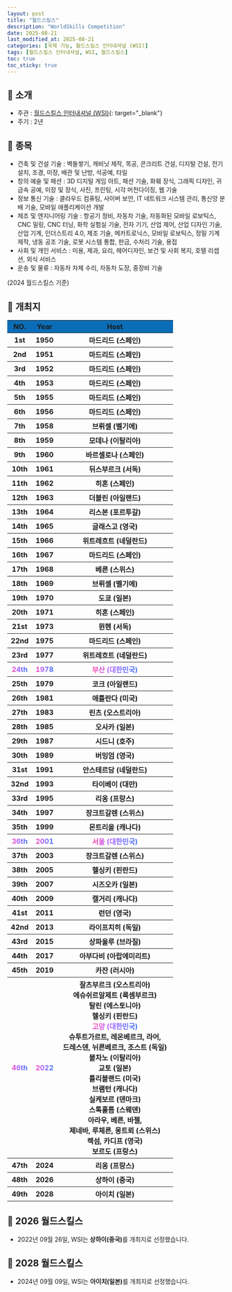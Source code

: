 ```yaml
---
layout: post
title: "월드스킬스"
description: "WorldSkills Competition"
date: 2025-08-21
last_modified_at: 2025-08-21
categories: [국제 기능, 월드스킬스 인터내셔널 (WSI)]
tags: [월드스킬스 인터내셔널, WSI, 월드스킬스]
toc: true
toc_sticky: true
---
```

## 📜 소개
* 주관 : [월드스킬스 인터내셔널 (WSI)](https://worldskills.org/){: target="_blank"}
* 주기 : 2년

## 📜 종목
* 건축 및 건설 기술 : 벽돌쌓기, 캐비닛 제작, 목공, 콘크리트 건설, 디지털 건설, 전기 설치, 조경, 미장, 배관 및 난방, 석공예, 타일
* 창의 예술 및 패션 : 3D 디지털 게임 아트, 패션 기술, 화훼 장식, 그래픽 디자인, 귀금속 공예, 미장 및 장식, 사진, 프린팅, 시각 머천다이징, 웹 기술
* 정보 통신 기술 : 클라우드 컴퓨팅, 사이버 보안, IT 네트워크 시스템 관리, 통신망 분배 기술, 모바일 애플리케이션 개발
* 제조 및 엔지니어링 기술 : 항공기 정비, 자동차 기술, 자동화된 모바일 로보틱스, CNC 밀링, CNC 터닝, 화학 실험실 기술, 전자 기기, 산업 제어, 산업 디자인 기술, 산업 기계, 인더스트리 4.0, 제조 기술, 메카트로닉스, 모바일 로보틱스, 정밀 기계 제작, 냉동 공조 기술, 로봇 시스템 통합, 판금, 수처리 기술, 용접
* 사회 및 개인 서비스 : 미용, 제과, 요리, 헤어디자인, 보건 및 사회 복지, 호텔 리셉션, 외식 서비스
* 운송 및 물류 : 자동차 차체 수리, 자동차 도장, 중장비 기술

(2024 월드스킬스 기준)

## 📜 개최지
<html>

<head>
    <meta charset="UTF-8">
</head>

<body>
    <table>
        <tr style="background: #0B6DB7;">
            <th style="width: 15%; font-weight: bold;">NO.</th>
            <th style="width: 15%; font-weight: bold;">Year</th>
            <th style="width: 70%; font-weight: bold;">Host</th>
        </tr>
        <tr>
            <th>1st</th>
            <th>1950</th>
            <th>마드리드 (스페인)</th>
        </tr>
        <tr>
            <th>2nd</th>
            <th>1951</th>
            <th>마드리드 (스페인)</th>
        </tr>
        <tr>
            <th>3rd</th>
            <th>1952</th>
            <th>마드리드 (스페인)</th>
        </tr>
        <tr>
            <th>4th</th>
            <th>1953</th>
            <th>마드리드 (스페인)</th>
        </tr>
        <tr>
            <th>5th</th>
            <th>1955</th>
            <th>마드리드 (스페인)</th>
        </tr>
        <tr>
            <th>6th</th>
            <th>1956</th>
            <th>마드리드 (스페인)</th>
        </tr>
        <tr>
            <th>7th</th>
            <th>1958</th>
            <th>브뤼셀 (벨기에)</th>
        </tr>
        <tr>
            <th>8th</th>
            <th>1959</th>
            <th>모데나 (이탈리아)</th>
        </tr>
        <tr>
            <th>9th</th>
            <th>1960</th>
            <th>바르셀로나 (스페인)</th>
        </tr>
        <tr>
            <th>10th</th>
            <th>1961</th>
            <th>뒤스부르크 (서독)</th>
        </tr>
        <tr>
            <th>11th</th>
            <th>1962</th>
            <th>히혼 (스페인)</th>
        </tr>
        <tr>
            <th>12th</th>
            <th>1963</th>
            <th>더블린 (아일랜드)</th>
        </tr>
        <tr>
            <th>13th</th>
            <th>1964</th>
            <th>리스본 (포르투갈)</th>
        </tr>
        <tr>
            <th>14th</th>
            <th>1965</th>
            <th>글래스고 (영국)</th>
        </tr>
        <tr>
            <th>15th</th>
            <th>1966</th>
            <th>위트레흐트 (네덜란드)</th>
        </tr>
        <tr>
            <th>16th</th>
            <th>1967</th>
            <th>마드리드 (스페인)</th>
        </tr>
        <tr>
            <th>17th</th>
            <th>1968</th>
            <th>베른 (스위스)</th>
        </tr>
        <tr>
            <th>18th</th>
            <th>1969</th>
            <th>브뤼셀 (벨기에)</th>
        </tr>
        <tr>
            <th>19th</th>
            <th>1970</th>
            <th>도쿄 (일본)</th>
        </tr>
        <tr>
            <th>20th</th>
            <th>1971</th>
            <th>히혼 (스페인)</th>
        </tr>
        <tr>
            <th>21st</th>
            <th>1973</th>
            <th>뮌헨 (서독)</th>
        </tr>
        <tr>
            <th>22nd</th>
            <th>1975</th>
            <th>마드리드 (스페인)</th>
        </tr>
        <tr>
            <th>23rd</th>
            <th>1977</th>
            <th>위트레흐트 (네덜란드)</th>
        </tr>
        <tr>
            <th><span style="background: text linear-gradient(to right, #FF43A8, #BE5DFA, #776CFF, #4172F2); font-weight: bold; -webkit-background-clip: text; -webkit-text-fill-color: transparent;">24th</span></th>
            <th><span style="background: text linear-gradient(to right, #FF43A8, #BE5DFA, #776CFF, #4172F2); font-weight: bold; -webkit-background-clip: text; -webkit-text-fill-color: transparent;">1978</span></th>
            <th><span style="background: text linear-gradient(to right, #FF43A8, #BE5DFA, #776CFF, #4172F2); font-weight: bold; -webkit-background-clip: text; -webkit-text-fill-color: transparent;">부산 (대한민국)</span></th>
        </tr>
        <tr>
            <th>25th</th>
            <th>1979</th>
            <th>코크 (아일랜드)</th>
        </tr>
        <tr>
            <th>26th</th>
            <th>1981</th>
            <th>애틀란다 (미국)</th>
        </tr>
        <tr>
            <th>27th</th>
            <th>1983</th>
            <th>린츠 (오스트리아)</th>
        </tr>
        <tr>
            <th>28th</th>
            <th>1985</th>
            <th>오사카 (일본)</th>
        </tr>
        <tr>
            <th>29th</th>
            <th>1987</th>
            <th>시드니 (호주)</th>
        </tr>
        <tr>
            <th>30th</th>
            <th>1989</th>
            <th>버밍엄 (영국)</th>
        </tr>
        <tr>
            <th>31st</th>
            <th>1991</th>
            <th>안스테르담 (네덜란드)</th>
        </tr>
        <tr>
            <th>32nd</th>
            <th>1993</th>
            <th>타이베이 (대만)</th>
        </tr>
        <tr>
            <th>33rd</th>
            <th>1995</th>
            <th>리옹 (프랑스)</th>
        </tr>
        <tr>
            <th>34th</th>
            <th>1997</th>
            <th>장크트갈렌 (스위스)</th>
        </tr>
        <tr>
            <th>35th</th>
            <th>1999</th>
            <th>몬트리올 (캐나다)</th>
        </tr>
        <tr>
            <th><span style="background: text linear-gradient(to right, #FF43A8, #BE5DFA, #776CFF, #4172F2); font-weight: bold; -webkit-background-clip: text; -webkit-text-fill-color: transparent;">36th</span></th>
            <th><span style="background: text linear-gradient(to right, #FF43A8, #BE5DFA, #776CFF, #4172F2); font-weight: bold; -webkit-background-clip: text; -webkit-text-fill-color: transparent;">2001</span></th>
            <th><span style="background: text linear-gradient(to right, #FF43A8, #BE5DFA, #776CFF, #4172F2); font-weight: bold; -webkit-background-clip: text; -webkit-text-fill-color: transparent;">서울 (대한민국)</span></th>
        </tr>
        <tr>
            <th>37th</th>
            <th>2003</th>
            <th>장크트갈렌 (스위스)</th>
        </tr>
        <tr>
            <th>38th</th>
            <th>2005</th>
            <th>헬싱키 (핀란드)</th>
        </tr>
        <tr>
            <th>39th</th>
            <th>2007</th>
            <th>시즈오카 (일본)</th>
        </tr>
        <tr>
            <th>40th</th>
            <th>2009</th>
            <th>캘거리 (캐나다)</th>
        </tr>
        <tr>
            <th>41st</th>
            <th>2011</th>
            <th>런던 (영국)</th>
        </tr>
        <tr>
            <th>42nd</th>
            <th>2013</th>
            <th>라이프치히 (독일)</th>
        </tr>
        <tr>
            <th>43rd</th>
            <th>2015</th>
            <th>상파울루 (브라질)</th>
        </tr>
        <tr>
            <th>44th</th>
            <th>2017</th>
            <th>아부다비 (아랍에미리트)</th>
        </tr>
        <tr>
            <th>45th</th>
            <th>2019</th>
            <th>카잔 (러시아)</th>
        </tr>
        <tr>
            <th><span style="background: text linear-gradient(to right, #FF43A8, #BE5DFA, #776CFF, #4172F2); font-weight: bold; -webkit-background-clip: text; -webkit-text-fill-color: transparent;">46th</span></th>
            <th><span style="background: text linear-gradient(to right, #FF43A8, #BE5DFA, #776CFF, #4172F2); font-weight: bold; -webkit-background-clip: text; -webkit-text-fill-color: transparent;">2022</span></th>
            <th>잘츠부르크 (오스트리아)<br>에슈쉬르알제트 (룩셈부르크)<br>탈린 (에스토니아)<br>헬싱키 (핀란드)<br><span style="background: text linear-gradient(to right, #FF43A8, #BE5DFA, #776CFF, #4172F2); font-weight: bold; -webkit-background-clip: text; -webkit-text-fill-color: transparent;">고양 (대한민국)</span><br>슈투트가르트, 레온베르크, 라어,<br>드레스덴, 뉘른베르크, 조스트 (독일)<br>볼차노 (이탈리아)<br>교토 (일본)<br>틀리블랜드 (미국)<br>브램턴 (캐나다)<br>실케보르 (덴마크)<br>스톡홀름 (스웨덴)<br>아라우, 베른, 바젤,<br>제네바, 루체른, 몽트뢰 (스위스)<br>렉섬, 카디프 (영국)<br>보르도 (프랑스)</th>
        </tr>
        <tr>
            <th>47th</th>
            <th>2024</th>
            <th>리옹 (프랑스)</th>
        </tr>
        <tr>
            <th>48th</th>
            <th>2026</th>
            <th>상하이 (중국)</th>
        </tr>
        <tr>
            <th>49th</th>
            <th>2028</th>
            <th>아이치 (일본)</th>
        </tr>
    </table>
</body>

</html>

## 📜 2026 월드스킬스
* 2022년 09월 26일, WSI는 <span style="font-weight: bold;">상하이(중국)</span>를 개최지로 선정했습니다.

## 📜 2028 월드스킬스
* 2024년 09월 09일, WSI는 <span style="font-weight: bold;">아이치(일본)</span>를 개최지로 선정했습니다.
